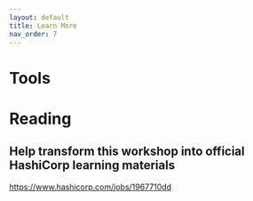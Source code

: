 ```yaml
---
layout: default
title: Learn More
nav_order: 7
---
```


# Tools

# Reading

## Help transform this workshop into official HashiCorp learning materials

https://www.hashicorp.com/jobs/1967710dd